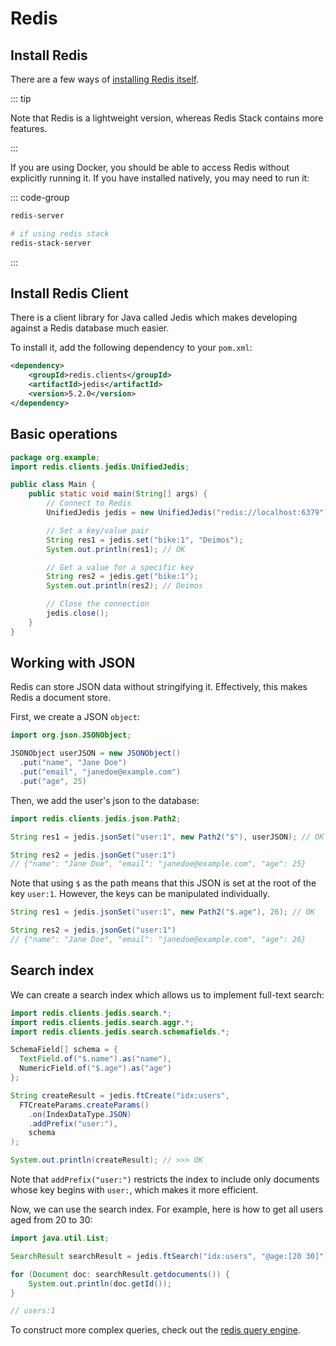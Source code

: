 # Redis

## Install Redis

There are a few ways of
[installing Redis itself](https://redis.io/docs/latest/operate/oss_and_stack/install/).

::: tip

Note that Redis is a lightweight version, whereas Redis Stack contains more
features.

:::

If you are using Docker, you should be able to access Redis without explicitly
running it. If you have installed natively, you may need to run it:

::: code-group

```bash
redis-server
```

```bash
# if using redis stack
redis-stack-server
```

:::

## Install Redis Client

There is a client library for Java called Jedis which makes developing against a
Redis database much easier.

To install it, add the following dependency to your `pom.xml`:

```xml
<dependency>
    <groupId>redis.clients</groupId>
    <artifactId>jedis</artifactId>
    <version>5.2.0</version>
</dependency>
```

## Basic operations

```java
package org.example;
import redis.clients.jedis.UnifiedJedis;

public class Main {
    public static void main(String[] args) {
        // Connect to Redis
        UnifiedJedis jedis = new UnifiedJedis("redis://localhost:6379");

        // Set a key/value pair
        String res1 = jedis.set("bike:1", "Deimos");
        System.out.println(res1); // OK

        // Get a value for a specific key
        String res2 = jedis.get("bike:1");
        System.out.println(res2); // Deimos

        // Close the connection
        jedis.close();
    }
}
```

## Working with JSON

Redis can store JSON data without stringifying it. Effectively, this makes Redis
a document store.

First, we create a JSON `object`:

```java
import org.json.JSONObject;

JSONObject userJSON = new JSONObject()
  .put("name", "Jane Doe")
  .put("email", "janedoe@example.com")
  .put("age", 25)
```

Then, we add the user's json to the database:

```java
import redis.clients.jedis.json.Path2;

String res1 = jedis.jsonSet("user:1", new Path2("$"), userJSON); // OK

String res2 = jedis.jsonGet("user:1")
// {"name": "Jane Doe", "email": "janedoe@example.com", "age": 25}
```

Note that using `$` as the path means that this JSON is set at the root of the
key `user:1`. However, the keys can be manipulated individually.

```java
String res1 = jedis.jsonSet("user:1", new Path2("$.age"), 26); // OK

String res2 = jedis.jsonGet("user:1")
// {"name": "Jane Doe", "email": "janedoe@example.com", "age": 26}
```

## Search index

We can create a search index which allows us to implement full-text search:

```java
import redis.clients.jedis.search.*;
import redis.clients.jedis.search.aggr.*;
import redis.clients.jedis.search.schemafields.*;

SchemaField[] schema = {
  TextField.of("$.name").as("name"),
  NumericField.of("$.age").as("age")
};

String createResult = jedis.ftCreate("idx:users",
  FTCreateParams.createParams()
    .on(IndexDataType.JSON)
    .addPrefix("user:"),
    schema
);

System.out.println(createResult); // >>> OK
```

Note that `addPrefix("user:")` restricts the index to include only documents
whose key begins with `user:`, which makes it more efficient.

Now, we can use the search index. For example, here is how to get all users aged
from 20 to 30:

```java
import java.util.List;

SearchResult searchResult = jedis.ftSearch("idx:users", "@age:[20 30]");

for (Document doc: searchResult.getdocuments()) {
    System.out.println(doc.getId());
}

// users:1
```

To construct more complex queries, check out the
[redis query engine](https://redis.io/docs/latest/develop/interact/search-and-query/).
